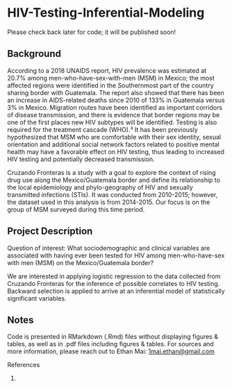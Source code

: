 # HIV-Testing-Inferential-Modeling

Please check back later for code; it will be published soon!

## Background

According to a 2018 UNAIDS report, HIV prevalence was estimated at 20.7% among men-who-have-sex-with-men (MSM) in Mexico; the most affected regions were identified in the Southernmost part of the country sharing border with Guatemala. The report also showed that there has been an increase in AIDS-related deaths since 2010 of 133% in Guatemala versus 3% in Mexico. Migration routes have been identified as important corridors of disease transmission, and there is evidence that border regions may be one of the first places new HIV subtypes will be identified. Testing is also required for the treatment cascade (WHO).³ It has been previously hypothesized that MSM who are comfortable with their sex identity, sexual orientation and additional social network factors related to positive mental health may have a favorable effect on HIV testing, thus leading to increased HIV testing and potentially decreased transmission.

Cruzando Fronteras is a study with a goal to explore the context of rising drug use along the Mexico/Guatemala border and define its relationship to the local epidemiology and phylo-geography of HIV and sexually transmitted infections (STIs). It was conducted from 2010-2015; however, the dataset used in this analysis is from 2014-2015. Our focus is on the group of MSM surveyed during this time period.

## Project Description

Question of interest: What sociodemographic and clinical variables are associated with having ever been tested for HIV among men-who-have-sex with men (MSM) on the Mexico/Guatemala border?

We are interested in applying logistic regression to the data collected from Cruzando Fronteras for the inference of possible correlates to HIV testing. Backward selection is applied to arrive at an inferential model of statistically significant variables.

## Notes
Code is presented in RMarkdown (.Rmd) files without displaying figures & tables, as well as in .pdf files including figures & tables. For sources and more information, please reach out to Ethan Mai: 1mai.ethan@gmail.com

References

1. 
